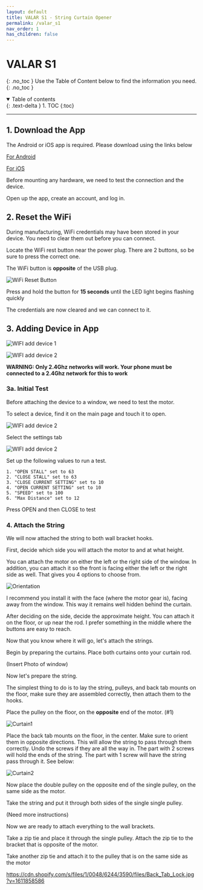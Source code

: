 ```yaml
---
layout: default
title: VALAR S1 - String Curtain Opener
permalink: /valar_s1
nav_order: 1
has_children: false
---
```


# VALAR S1
{: .no_toc }
Use the Table of Content below to find the information you need.
{: .no_toc }

<details open markdown="block">
  <summary>
    Table of contents
  </summary>
  {: .text-delta }
1. TOC
{:toc}
</details>

---


## 1. Download the App

The Android or iOS app is required. Please download using the links below

[For Android](https://play.google.com/store/apps/details?id=cc.blynk.appexport.morning_rod)

[For iOS](https://apps.apple.com/al/app/morningrod/id1455653248)

Before mounting any hardware, we need to test the connection and the device.

Open up the app, create an account, and log in.





## 2. Reset the WiFi

During manufacturing, WiFi credentials may have been stored in your device. You need to clear them out before you can connect.

Locate the WiFi rest button near the power plug. There are 2 buttons, so be sure to press the correct one.

The WiFi button is **opposite** of the USB plug.

![WiFi Reset Button ](https://cdn.shopify.com/s/files/1/0048/6244/3590/files/Bottom.jpg?v=1611857247)

Press and hold the button for **15 seconds** until the LED light begins flashing quickly 

The credentials are now cleared and we can connect to it.





## 3. Adding Device in App

![WIFI add device 1](https://cdn.shopify.com/s/files/1/0048/6244/3590/files/small_Screenshot1.jpg?v=1610130491)

![WIFI add device 2](https://cdn.shopify.com/s/files/1/0048/6244/3590/files/Add_New_Device.jpg?v=1610131320)

**WARNING: Only 2.4Ghz networks will work. Your phone must be connected to a 2.4Ghz network for this to work**

### 3a. Initial Test

Before attaching the device to a window, we need to test the motor. 

To select a device, find it on the main page and touch it to open.

![WIFI add device 2](https://cdn.shopify.com/s/files/1/0048/6244/3590/files/Settings_Window_3.jpg?v=1610131256)

Select the settings tab

![WIFI add device 2](https://cdn.shopify.com/s/files/1/0048/6244/3590/files/Settings_Window_2.jpg?v=1610131256)


Set up the following values to run a test. 

    1. "OPEN STALL" set to 63
    2. "CLOSE STALL" set to 63
    3. "CLOSE CURRENT SETTING" set to 10
    4. "OPEN CURRENT SETTING" set to 10
    5. "SPEED" set to 100
    6. "Max Distance" set to 12

Press OPEN and then CLOSE to test



### 4. Attach the String

We will now attached the string to both wall bracket hooks. 

First, decide which side you will attach the motor to and at what height. 

You can attach the motor on either the left or the right side of the window. In addition, you can attach it so the front is facing either the left or the right side as well. That gives you 4 options to choose from. 

![Orientation](https://cdn.shopify.com/s/files/1/0048/6244/3590/files/Copy_of_Back_Tab_Lock_2.jpg?v=1611935337)

I recommend you install it with the face (where the motor gear is), facing away from the window. This way it remains well hidden behind the curtain.

After deciding on the side, decide the approximate height. You can attach it on the floor, or up near the rod. I prefer something in the middle where the buttons are easy to reach. 

Now that you know where it will go, let's attach the strings. 

Begin by preparing the curtains. Place both curtains onto your curtain rod.

(Insert Photo of window)

Now let's prepare the string.

The simplest thing to do is to lay the string, pulleys, and back tab mounts on the floor, make sure they are assembled correctly, then attach them to the hooks.

Place the pulley on the floor, on the **opposite** end of the motor. (#1)

![Curtain1](https://cdn.shopify.com/s/files/1/0048/6244/3590/files/String_Setup_1.jpg?v=1611796641)



Place the back tab mounts on the floor, in the center. Make sure to orient them in opposite directions. This will allow the string to pass through them correctly. Undo the screws if they are all the way in. The part with 2 screws will hold the ends of the string. The part with 1 screw will have the string pass through it. See below:

![Curtain2](https://cdn.shopify.com/s/files/1/0048/6244/3590/files/Copy_of_String_Setup.jpg?v=1611796641)

Now place the double pulley on the opposite end of the single pulley, on the same side as the motor. 

Take the string and put it through both sides of the single single pulley.

(Need more instructions) 



Now we are ready to attach everything to the wall brackets. 

Take a zip tie and place it through the single pulley. Attach the zip tie to the bracket that is opposite of the motor.

Take another zip tie and attach it to the pulley that is on the same side as the motor





https://cdn.shopify.com/s/files/1/0048/6244/3590/files/Back_Tab_Lock.jpg?v=1611858586


